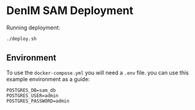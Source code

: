 # DenIM SAM Deployment

Running deployment:

```sh
./deploy.sh
```

## Environment

To use the `docker-compose.yml` you will need a `.env` file. you can use this example environment as a guide:

```
POSTGRES_DB=sam_db
POSTGRES_USER=admin
POSTGRES_PASSWORD=admin
```
